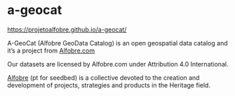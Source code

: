 # a-geocat
https://projetoalfobre.github.io/a-geocat/

A-GeoCat (Alfobre GeoData Catalog) is an open geospatial data catalog and it’s a project from [Alfobre.com](https://alfobre.com/)

Our datasets are licensed by Alfobre.com under Attribution 4.0 International.

[Alfobre](https://alfobre.com/) (pt for seedbed) is a collective devoted to the creation and development of projects, strategies and products in the Heritage field.
